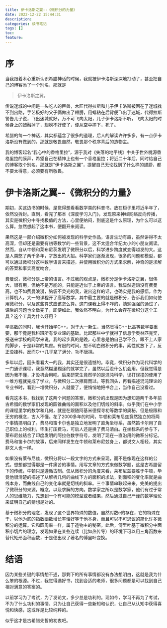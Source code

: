 ```yaml
---
title: 伊卡洛斯之翼--《微积分的力量》
date: 2022-12-22 15:44:31
description:
categories: 读书笔记
tags: []
toc:
feature:
---
```


# 序

当我跟着木心重新认识希腊神话的时候，我就被伊卡洛斯深深地打动了，甚至把自己的博客添了一个别名，那就是

> 伊卡洛斯之翼。

传说迷城的中间是一头吃人的巨兽，木匠代得拉斯和儿子伊卡洛斯被困在了迷城找不到出路，手艺极好的父子俩做出了翅膀，用蜡粘在后背便飞出了迷城，代得拉斯警告儿子说，飞出迷城就好，万不可飞向太阳，儿子伊卡洛斯不听，飞向太阳的时候身上的蜡融掉了，翅膀不好使了，便从空中摔下，死了。

希腊的每一个神话，其实都蕴含了很多的道理，后人的解读许许多多，有一点伊卡洛斯没有做到的，那就是敬畏自然，敬畏那个秩序背后的造物主。

我的博客起名“我心中的香格里拉”，源于我对《失落的地平线》中关于世外桃源香格里拉的膜拜，希望自己在精神上也有一个香格里拉；将近二十年后，同时给自己的博客取个别名，那就是“伊卡洛斯之翼”，提醒自己无论找到了什么样的翅膀，都不要太得意，必须要有所敬畏。

<!-- more -->

# 伊卡洛斯之翼--《微积分的力量》

期初，买这边书的时候，是觉得想看看数学类的科普书。放在柜子里将近半年了，依然没拆封。直到，看完了那本《深度学习入门》，发现原来神经网络反向传播，其实是微积分中寻找极值的方法，心里便纳闷，到底这是什么原理，为什么可以这么算。忽然想起了这本书，便翻开来阅读。

果然这是一部介绍微积分如何被发现的科学史作品，语言生动有趣，虽然讲得不太高深，但却还是需要有初等数学的一些背景，这不太适合年纪太小的小朋友阅读。然而，自从牛顿和莱布尼茨发明了微积分以后，科学进步跨度就变得越发的大。这是人类憋了两千多年，才放出的大招。科学家们逐渐发现，很多的问题和模型，都可以通过微积分这种数学语言来描述，并使用微积分的方式来求解，神奇的是求解的答案和事实高度吻合。

费曼说，微积分是上帝的语言。不过我的观点是，微积分是伊卡洛斯之翼，很伟大，很有用，但绝不是万能的，只能是近似于上帝的语言。我显然造诣没有费曼高，也不如费曼浪漫，脑袋不灵光的我，说出这样的话，也确实是我的感悟。作为计算机人，大一的课程开了高等数学，其中最主要的就是微积分，告诉我们如何使用微积分，以及这些算式应该怎么算。这门课我上得不咋的，勉勉强强的通过了，课后的习题也全做完了，即便如此，我依然不明白，为什么会存在微积分这个工具？这个工具为什么好用？

学高数的同时，我也开始学C++。对于大一新生，当然觉得C++比高等数学要重要，那毕竟是我科班所有专业课的基础。比起那些中学就得了信息学奥林匹克奖，报送来学校的同学来说，我的起步真的是晚，心里总是怕自己学不会，跟不上人家的脚步，于是非常的焦虑。有限的时间，想不明白微积分的事，索性就放下了，反正没挂科，反而C++几乎拿了满分，功不唐捐。

多年以后，回头看看大一的我，其实还是很遗憾的。毕竟，微积分作为现代科学的一门通识课程，我竟然糊里糊涂的就学完了，虽然以后没什么机会用。但我觉得是因为我不懂，才没机会用吧。后来研究生竟然学的是混沌科学，误打误撞的使用了一维方程就完成了学业，与微积分二次擦肩而过。等我回头，再看描述混沌理论的专业书时，看到一堆微积分，人就傻了，便悄悄地把书合上，当作自己没看过。

看完这本书，我找到了这两个问题的答案，微积分的出现是因为想知道两千多年前古希腊的数学家们发现的圆锥曲线的面积以及他们切线的斜率。似乎我们在中小学的课程里学的数学和几何，就是在跟随阿基米德探寻初等数学的奥秘，但是极限和无穷的概念，古人不懂。花了2000多年的时间，牛顿和莱布尼兹竟然独立的将两个事情搞明白了。费马和笛卡尔也是独立地发明了直角坐标系，虽然笛卡尔用了自己职位上的权利，毕生打压费马，可后人还是换了费马清白。在坐标系的参与下，莱布尼兹结合了印度发明的阿拉伯数字符号，发明了现在一直沿用的微积分标记。费马和笛卡尔的故事，后来同样发生在牛顿和莱布尼兹身上，都说文人相轻，其实非文人也一样。

如果没有莱布尼兹，微积分将以一段文字的方式来呈现，而不是像现在这样的公式。想想都觉得那是一件痛苦的事情。用写文章的方式来做数学题，这是古希腊留下的传统，牛顿只是遵循古制。仅从微积分的角度来看，莱布尼兹要胜于牛顿，毕竟他很清楚的描述了从解析几何的曲线下方的面积的求法，到面积的变化率就是曲线本身，而曲线自己的变化率就是切线的斜率。三个事情串联起来来，完美的提出了微积分的来源，概念，以及求解的方向。数学家之所以是数学家，他们有过于常人的思维能力，先想到一个有可能的模型或者结果，然后通过自己严谨的数学理论来证明自己的猜想是对的。

基于微积分的理念，发现了这个世界特殊的数值，自然对数e的存在，它的特殊在于，以他为底的指数函数增长率恰好等于他本身，而且可以不可思议的简化许多微积分的运算。它和圆周率一样，属于造物主的秘密。此后，傅里叶基于微积分中面积小切片的理念，发现如果在某些连续（比如热传导）的环境下可以用三角函数来替代矩形面积函数，于是便出现了著名的傅里叶变换。

# 结语

因为某些关键的事情想不通，那剩下的所有事情都没有办法想明白，这就是我为什么笨的根源。不过，我觉得选好书，找到合适的老师，很多问题都是可以找到自己相对满意的答案的。

以前学习为了考试，为了发论文，多少总是功利的。现如今，学习不再为了考试，不为了什么功利的事情，只为让自己获得一些新知和认识，让自己从认知中获得喜悦和快感，这或许是比较纯粹的。

似乎这才是古希腊先哲的初衷吧。